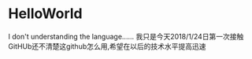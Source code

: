 # HelloWorld
I don't understanding the language......
我只是今天2018/1/24日第一次接触GitHUb还不清楚这github怎么用,希望在以后的技术水平提高迅速
